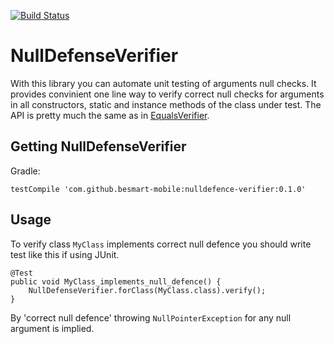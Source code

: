 [![Build Status](https://travis-ci.org/besmart-mobile/nulldefense-verifier.svg?branch=master)](https://travis-ci.org/besmart-mobile/nulldefense-verifier)
# NullDefenseVerifier
With this library you can automate unit testing of arguments null checks.
It provides convinient one line way to verify correct null checks for arguments in all constructors, static and instance methods of the class under test.
The API is pretty much the same as in [EqualsVerifier](http://jqno.nl/equalsverifier/).

## Getting NullDefenseVerifier
Gradle:
```
testCompile 'com.github.besmart-mobile:nulldefence-verifier:0.1.0'
```

## Usage
To verify class ```MyClass``` implements correct null defence you should write test like this if using JUnit.
```
@Test
public void MyClass_implements_null_defence() {
    NullDefenseVerifier.forClass(MyClass.class).verify();
}
```

By 'correct null defence' throwing ```NullPointerException``` for any null argument is implied.
